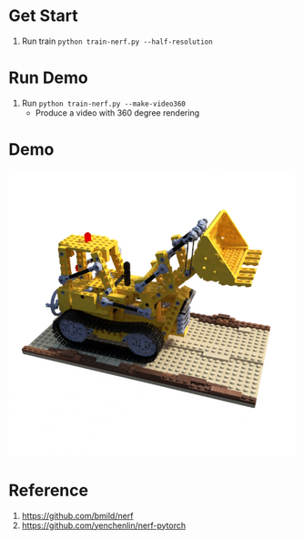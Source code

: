 # Get Start
1. Run train `python train-nerf.py --half-resolution`

# Run Demo
1. Run `python train-nerf.py --make-video360`
    - Produce a video with 360 degree rendering

# Demo
![](rotate360/008.png)

# Reference
1. https://github.com/bmild/nerf
2. https://github.com/yenchenlin/nerf-pytorch
